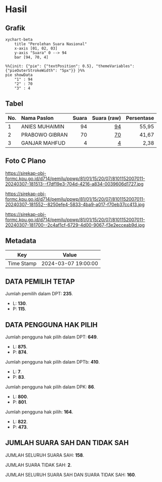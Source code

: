 # Hasil

## Grafik

```mermaid
xychart-beta
    title "Perolehan Suara Nasional"
    x-axis [01, 02, 03]
    y-axis "Suara" 0 --> 94
    bar [94, 70, 4]
```

```mermaid
%%{init: {"pie": {"textPosition": 0.5}, "themeVariables": {"pieOuterStrokeWidth": "5px"}} }%%
pie showData
    "1" : 94
    "2" : 70
    "3" : 4
```

## Tabel

| No. | Nama Paslon    | Suara | Suara (raw) | Persentase |
|:--- |:-------------- | -----:| -----------:| ----------:|
| 1   | ANIES MUHAIMIN | 94    | [94][p-1]   | 55,95      |
| 2   | PRABOWO GIBRAN | 70    | [70][p-2]   | 41,67      |
| 3   | GANJAR MAHFUD  | 4     | [4][p-3]    | 2,38       |


[p-1]: https://github.com/gigit-pemilu/pemilu-2024/blob/main/pilpres/hitung-suara/sub/81-maluku/sub/01-maluku-tengah/sub/15-leihitu/sub/2007-ureng/sub/011-tps/sub/paslon-1.txt
[p-2]: https://github.com/gigit-pemilu/pemilu-2024/blob/main/pilpres/hitung-suara/sub/81-maluku/sub/01-maluku-tengah/sub/15-leihitu/sub/2007-ureng/sub/011-tps/sub/paslon-2.txt
[p-3]: https://github.com/gigit-pemilu/pemilu-2024/blob/main/pilpres/hitung-suara/sub/81-maluku/sub/01-maluku-tengah/sub/15-leihitu/sub/2007-ureng/sub/011-tps/sub/paslon-3.txt

## Foto C Plano

https://sirekap-obj-formc.kpu.go.id/d714/pemilu/ppwp/81/01/15/20/07/8101152007011-20240307-181513--f7df19e3-704d-4216-a834-0039606d1727.jpg

https://sirekap-obj-formc.kpu.go.id/d714/pemilu/ppwp/81/01/15/20/07/8101152007011-20240307-181552--8250efe4-5833-4ba9-a017-f70eb37cc413.jpg

https://sirekap-obj-formc.kpu.go.id/d714/pemilu/ppwp/81/01/15/20/07/8101152007011-20240307-181700--2c4af1cf-6729-4d00-9067-f3e2ecceab9d.jpg


## Metadata

| Key        | Value               |
| ---------- | ------------------- |
| Time Stamp | 2024-03-07 19:00:00 |


## DATA PEMILIH TETAP

Jumlah pemilih dalam DPT: **235**.
 * L: **130**.
 * P: **115**.

## DATA PENGGUNA HAK PILIH

Jumlah pengguna hak pilih dalam DPT: **649**.
 * L: **875**.
 * P: **874**.

Jumlah pengguna hak pilih dalam DPTb: **410**.
 * L: **7**.
 * P: **83**.

Jumlah pengguna hak pilih dalam DPK: **86**.
 * L: **800**.
 * P: **801**.

Jumlah pengguna hak pilih: **164**.
 * L: **822**.
 * P: **473**.

## JUMLAH SUARA SAH DAN TIDAK SAH

JUMLAH SELURUH SUARA SAH: **158**.

JUMLAH SUARA TIDAK SAH: **2**.

JUMLAH SELURUH SUARA SAH DAN SUARA TIDAK SAH: **160**.


